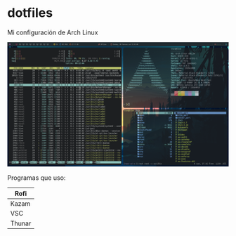 # dotfiles
Mi configuración de Arch Linux

![](./images/entorno.png)

Programas que uso:


|   Rofi   |
|----------|
|   Kazam  |
|   VSC    |
|  Thunar  |
